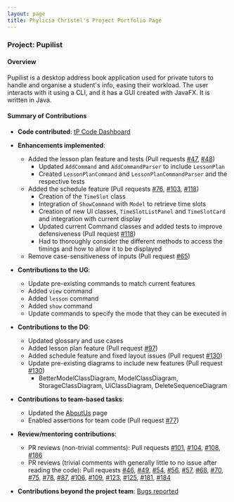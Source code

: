 ```yaml
---
layout: page
title: Phylicia Christel's Project Portfolio Page
---
```


### Project: Pupilist

#### Overview
Pupilist is a desktop address book application used for private tutors to handle and organise a student's info, easing their workload. The user interacts with it using a CLI, and it has a GUI created with JavaFX. It is written in Java.

#### Summary of Contributions

* **Code contributed**: [tP Code Dashboard](https://nus-cs2103-ay2223s1.github.io/tp-dashboard/?search=phyliciachristel&breakdown=true&sort=groupTitle&sortWithin=title&since=2022-09-16&timeframe=commit&mergegroup=&groupSelect=groupByRepos&checkedFileTypes=docs~functional-code~test-code~other)

* **Enhancements implemented**:
  * Added the lesson plan feature and tests (Pull requests [\#47](https://github.com/AY2223S1-CS2103T-W09-4/tp/pull/47), [\#48](https://github.com/AY2223S1-CS2103T-W09-4/tp/issues/48))
    * Updated `AddCommand` and `AddCommandParser` to include `LessonPlan`
    * Created `LessonPlanCommand` and `LessonPlanCommandParser` and the respective tests
  * Added the schedule feature (Pull requests [\#76](https://github.com/AY2223S1-CS2103T-W09-4/tp/pull/76), [\#103](https://github.com/AY2223S1-CS2103T-W09-4/tp/pull/103), [\#118](https://github.com/AY2223S1-CS2103T-W09-4/tp/pull/118))
    * Creation of the `TimeSlot` class
    * Integration of `ShowCommand` with `Model` to retrieve time slots
    * Creation of new UI classes, `TimeSlotListPanel` and `TimeSlotCard` and integration with current display
    * Updated current Command classes and added tests to improve defensiveness (Pull request [\#118](https://github.com/AY2223S1-CS2103T-W09-4/tp/pull/118))
    * Had to thoroughly consider the different methods to access the timings and how to allow it to be displayed
  * Remove case-sensitiveness of inputs (Pull request [\#65](https://github.com/AY2223S1-CS2103T-W09-4/tp/pull/65))

* **Contributions to the UG**:
  * Update pre-existing commands to match current features
  * Added `view` command
  * Added `lesson` command
  * Added `show` command
  * Update commands to specify the mode that they can be executed in

* **Contributions to the DG**:
  * Updated glossary and use cases
  * Added lesson plan feature (Pull request [\#97](https://github.com/AY2223S1-CS2103T-W09-4/tp/pull/97))
  * Added schedule feature and fixed layout issues (Pull request [\#130](https://github.com/AY2223S1-CS2103T-W09-4/tp/pull/130))
  * Update pre-existing diagrams to include new features (Pull request [\#130](https://github.com/AY2223S1-CS2103T-W09-4/tp/pull/130))
    * BetterModelClassDiagram, ModelClassDiagram, StorageClassDiagram, UiClassDiagram, DeleteSequenceDiagram

* **Contributions to team-based tasks**:
  * Updated the [AboutUs](https://ay2223s1-cs2103t-w09-4.github.io/tp/AboutUs.html) page 
  * Enabled assertions for team code (Pull request [\#77](https://github.com/AY2223S1-CS2103T-W09-4/tp/pull/77))

* **Review/mentoring contributions**:
  * PR reviews (non-trivial comments): Pull requests [\#101](https://github.com/AY2223S1-CS2103T-W09-4/tp/pull/101), [\#104](https://github.com/AY2223S1-CS2103T-W09-4/tp/pull/104), [\#108](https://github.com/AY2223S1-CS2103T-W09-4/tp/pull/108), [\#186](https://github.com/AY2223S1-CS2103T-W09-4/tp/pull/186)
  * PR reviews (trivial comments with generally little to no issue after reading the code): Pull requests [\#46](https://github.com/AY2223S1-CS2103T-W09-4/tp/pull/46), [\#49](https://github.com/AY2223S1-CS2103T-W09-4/tp/pull/49), [\#54](https://github.com/AY2223S1-CS2103T-W09-4/tp/pull/54), 
    [\#56](https://github.com/AY2223S1-CS2103T-W09-4/tp/pull/56), [\#57](https://github.com/AY2223S1-CS2103T-W09-4/tp/pull/57), [\#68](https://github.com/AY2223S1-CS2103T-W09-4/tp/pull/68), [\#70](https://github.com/AY2223S1-CS2103T-W09-4/tp/pull/70), 
    [\#75](https://github.com/AY2223S1-CS2103T-W09-4/tp/pull/75), [\#78](https://github.com/AY2223S1-CS2103T-W09-4/tp/pull/78), [\#87](https://github.com/AY2223S1-CS2103T-W09-4/tp/pull/87), [\#106](https://github.com/AY2223S1-CS2103T-W09-4/tp/pull/106),
    [\#109](https://github.com/AY2223S1-CS2103T-W09-4/tp/pull/109), [\#123](https://github.com/AY2223S1-CS2103T-W09-4/tp/pull/123), [\#125](https://github.com/AY2223S1-CS2103T-W09-4/tp/pull/125), [\#181](https://github.com/AY2223S1-CS2103T-W09-4/tp/pull/181), [\#184](https://github.com/AY2223S1-CS2103T-W09-4/tp/pull/184)

* **Contributions beyond the project team**: [Bugs reported](https://github.com/phyliciachristel/ped/issues)
